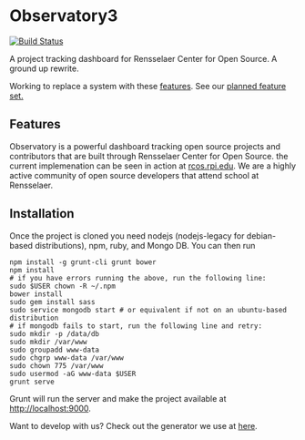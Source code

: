 Observatory3
============

[![Build Status](https://travis-ci.org/rcos/Observatory3.svg?branch=master)](https://travis-ci.org/rcos/Observatory3)

A project tracking dashboard for Rensselaer Center for Open Source. A ground up rewrite.

Working to replace a system with these [features](docs/Legacy_Features.md).
See our [planned feature set.](docs/Feature_Requirements.md)

Features
--------

Observatory is a powerful dashboard tracking open source projects and contributors that are built through Rensselaer Center for Open Source. the current implemenation can be seen in action at [rcos.rpi.edu](http://rcos.rpi.edu). We are a highly active community of open source developers that attend school at Rensselaer.

Installation
------------

Once the project is cloned you need nodejs (nodejs-legacy for debian-based distributions), npm, ruby, and Mongo DB. You can then run
```
npm install -g grunt-cli grunt bower
npm install
# if you have errors running the above, run the following line:
sudo $USER chown -R ~/.npm
bower install
sudo gem install sass
sudo service mongodb start # or equivalent if not on an ubuntu-based distribution
# if mongodb fails to start, run the following line and retry:
sudo mkdir -p /data/db
sudo mkdir /var/www
sudo groupadd www-data
sudo chgrp www-data /var/www
sudo chown 775 /var/www
sudo usermod -aG www-data $USER
grunt serve
```

Grunt will run the server and make the project available at [http://localhost:9000](http://localhost:9000). 

Want to develop with us? Check out the generator we use at [here](https://github.com/DaftMonk/generator-angular-fullstack). 
